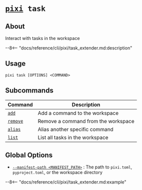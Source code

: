 <!--- This file is autogenerated. Do not edit manually! -->
# <code>[pixi](../pixi.md) task</code>

## About
Interact with tasks in the workspace

--8<-- "docs/reference/cli/pixi/task_extender.md:description"

## Usage
```
pixi task [OPTIONS] <COMMAND>
```

## Subcommands
| Command | Description |
|---------|-------------|
| [`add`](task/add.md) | Add a command to the workspace |
| [`remove`](task/remove.md) | Remove a command from the workspace |
| [`alias`](task/alias.md) | Alias another specific command |
| [`list`](task/list.md) | List all tasks in the workspace |


## Global Options
- <a id="arg---manifest-path" href="#arg---manifest-path">`--manifest-path <MANIFEST_PATH>`</a>
:  The path to `pixi.toml`, `pyproject.toml`, or the workspace directory

--8<-- "docs/reference/cli/pixi/task_extender.md:example"

